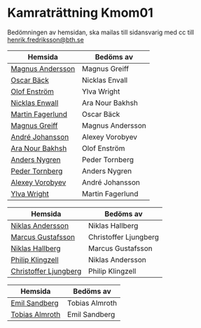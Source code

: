 # Kamraträttning Kmom01

Bedömningen av hemsidan, ska mailas till sidansvarig med cc till henrik.fredriksson@bth.se

|Hemsida | Bedöms av|
|---|---|
|[Magnus Andersson](http://magnusandersson.pythonanywhere.com/) | Magnus Greiff|
|[Oscar Bäck](http://www.student.bth.se/~osbb16/dbwebb-kurser/matmod/me/uppgift1/)|Nicklas Envall|
|[Olof Enström](http://www.student.bth.se/~olen16/dbwebb-kurser/matmod/me/uppgift1/)|Ylva Wright|
|[Nicklas Enwall](http://www.student.bth.se/~nien16/dbwebb-kurser/matmod/me/uppgift1/)|Ara Nour Bakhsh|
|[Martin Fagerlund](http://marton.pythonanywhere.com/reports/uppgift1/)|Oscar Bäck|
|[Magnus Greiff](http://www.student.bth.se/~magp16/dbwebb-kurser/matmod/me/uppgift1/uppgift1.html)|Magnus Andersson|
|[André  Johansson](http://andremartinj.pythonanywhere.com/)|Alexey Vorobyev|
|[Ara Nour Bakhsh](http://www.student.bth.se/~arno16/dbwebb-kurser/matmod/me/uppgift1/)|Olof Enström |
|[Anders Nygren](http://www.student.bth.se/~anng15/dbwebb-kurser/matmod/me/redovisa/server/app.cgi/) | Peder Tornberg |
|[Peder Tornberg](http://www.student.bth.se/~peto16/dbwebb-kurser/matmod/me/uppgift1/app.cgi/)| Anders Nygren|
|[Alexey Vorobyev](http://80.78.218.152:1338/)|André Johansson|
|[Ylva Wright](http://www.student.bth.se/~ylwr15/dbwebb-kurser/matmod/me/uppgift1)|Martin Fagerlund|


|Hemsida | Bedöms av|
|---|---|
|[Niklas Andersson](http://www.student.bth.se/~niaa16/dbwebb-kurser/matmod/me/uppgift1/)| Niklas Hallberg|
|[Marcus Gustafsson](http://www.student.bth.se/~magi16/dbwebb-kurser/matmod/me/kmom01/app.cgi/)| Christoffer Ljungberg|
|[Niklas Hallberg](http://www.student.bth.se/~nihf16/dbwebb-kurser/matmod/me/uppgift1/app.cgi/graphs)|Marcus Gustafsson |
|[Philip Klingzell](http://www.student.bth.se/~phkl16/dbwebb-kurser/matmod/me/uppgift1/app.cgi/)|Niklas Andersson|
|[Christoffer Ljungberg](http://www.student.bth.se/~chju16/dbwebb-kurser/matmod/me/redovisa/)| Philip Klingzell|


|Hemsida | Bedöms av|
|---|---|
|[Emil Sandberg](http://www.student.bth.se/~emsa16/dbwebb-kurser/matmod/me/redovisa/app.cgi/uppgift1) | Tobias Almroth|
|[Tobias Almroth](http://www.student.bth.se/~toab16/dbwebb-kurser/matmod/me/redovisa/app.cgi/) | Emil Sandberg |

